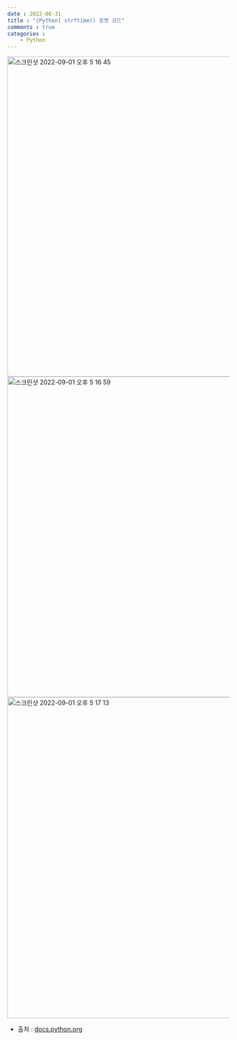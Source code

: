 ```yaml
---
date : 2022-08-31
title : "[Python] strftime() 포맷 코드"
comments : true
categories : 
    - Python
---
```



<img width="724" alt="스크린샷 2022-09-01 오후 5 16 45" src="https://user-images.githubusercontent.com/55019557/187866833-dcb6f7be-4c75-4bdc-843a-714b5311f944.png">
<img width="725" alt="스크린샷 2022-09-01 오후 5 16 59" src="https://user-images.githubusercontent.com/55019557/187866828-3ecbf926-8bfa-43d6-89a5-daf9cdde16f0.png">
<img width="726" alt="스크린샷 2022-09-01 오후 5 17 13" src="https://user-images.githubusercontent.com/55019557/187866803-1b55cfce-486c-4f0d-8f9d-5369b9314272.png">

* 출처 : [docs.python.org](https://docs.python.org/ko/3/library/datetime.html#strftime-and-strptime-format-codes)
